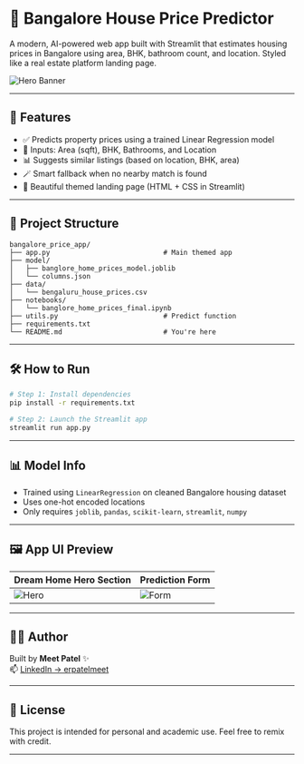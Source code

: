 # 🏡 Bangalore House Price Predictor

A modern, AI-powered web app built with Streamlit that estimates housing prices in Bangalore using area, BHK, bathroom count, and location. Styled like a real estate platform landing page.

![Hero Banner](https://img.freepik.com/free-photo/house-model-with-real-estate-agent_23-2150709962.jpg)

---

## 🚀 Features

- ✅ Predicts property prices using a trained Linear Regression model
- 🧠 Inputs: Area (sqft), BHK, Bathrooms, and Location
- 📊 Suggests similar listings (based on location, BHK, area)
- 🪄 Smart fallback when no nearby match is found
- 🎨 Beautiful themed landing page (HTML + CSS in Streamlit)

---

## 📁 Project Structure

```
bangalore_price_app/
├── app.py                            # Main themed app
├── model/
│   ├── banglore_home_prices_model.joblib
│   └── columns.json
├── data/
│   └── bengaluru_house_prices.csv
├── notebooks/
│   └── banglore_home_prices_final.ipynb
├── utils.py                          # Predict function
├── requirements.txt
└── README.md                         # You're here
```

---

## 🛠 How to Run

```bash
# Step 1: Install dependencies
pip install -r requirements.txt

# Step 2: Launch the Streamlit app
streamlit run app.py
```

---

## 📊 Model Info

- Trained using `LinearRegression` on cleaned Bangalore housing dataset
- Uses one-hot encoded locations
- Only requires `joblib`, `pandas`, `scikit-learn`, `streamlit`, `numpy`

---

## 🖼 App UI Preview

| Dream Home Hero Section | Prediction Form |
|-------------------------|-----------------|
| ![Hero](https://img.freepik.com/free-photo/house-model-with-real-estate-agent_23-2150709962.jpg) | ![Form](https://via.placeholder.com/300x120.png?text=Streamlit+Form) |

---

## 👨‍💻 Author

Built by **Meet Patel** ✨  
📫 [LinkedIn → erpatelmeet](https://www.linkedin.com/in/erpatelmeet)

---

## 📄 License

This project is intended for personal and academic use. Feel free to remix with credit.

---
